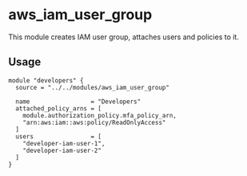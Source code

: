 # aws_iam_user_group

This module creates IAM user group, attaches users and policies to it.

## Usage

```hcl-terraform
module "developers" {
  source = "../../modules/aws_iam_user_group"

  name                 = "Developers"
  attached_policy_arns = [
    module.authorization_policy.mfa_policy_arn,
    "arn:aws:iam::aws:policy/ReadOnlyAccess"
  ]
  users                = [
    "developer-iam-user-1",
    "developer-iam-user-2"
  ]
}
```
